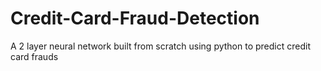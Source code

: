 # Credit-Card-Fraud-Detection
A 2 layer neural network built from scratch using python to predict credit card frauds
